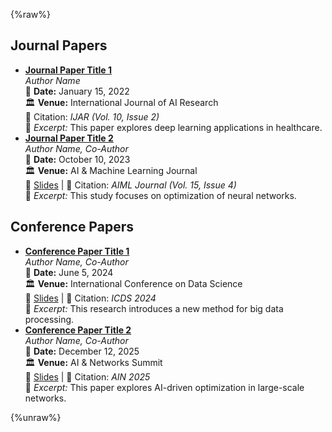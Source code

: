 {%raw%}
<h2>Journal Papers</h2>
<ul id="publications-list">
  <li class="publication" data-category="journal">
    <strong><a href="http://academicpages.github.io/files/paper1.pdf">Journal Paper Title 1</a></strong><br>
    <em>Author Name</em><br>
    📅 <strong>Date:</strong> January 15, 2022 <br>
    🏛 <strong>Venue:</strong> International Journal of AI Research <br>
    📖 Citation: <em>IJAR (Vol. 10, Issue 2)</em><br>
    📝 <em>Excerpt:</em> This paper explores deep learning applications in healthcare. <!--more--> 
  </li>

  <li class="publication" data-category="journal">
    <strong><a href="http://academicpages.github.io/files/paper2.pdf">Journal Paper Title 2</a></strong><br>
    <em>Author Name, Co-Author</em><br>
    📅 <strong>Date:</strong> October 10, 2023 <br>
    🏛 <strong>Venue:</strong> AI & Machine Learning Journal <br>
    📄 <a href="http://academicpages.github.io/files/slides2.pdf">Slides</a> | 📖 Citation: <em>AIML Journal (Vol. 15, Issue 4)</em><br>
    📝 <em>Excerpt:</em> This study focuses on optimization of neural networks.<!--more--> 
  </li>
</ul>

<h2>Conference Papers</h2>
<ul id="publications-list">
  <li class="publication" data-category="conference">
    <strong><a href="http://example.com/paper3.pdf">Conference Paper Title 1</a></strong><br>
    <em>Author Name, Co-Author</em><br>
    📅 <strong>Date:</strong> June 5, 2024 <br>
    🏛 <strong>Venue:</strong> International Conference on Data Science <br>
    📄 <a href="http://example.com/slides3.pdf">Slides</a> | 📖 Citation: <em>ICDS 2024</em><br>
    📝 <em>Excerpt:</em> This research introduces a new method for big data processing.<!--more--> 
  </li>

  <li class="publication" data-category="conference">
    <strong><a href="http://example.com/paper4.pdf">Conference Paper Title 2</a></strong><br>
    <em>Author Name, Co-Author</em><br>
    📅 <strong>Date:</strong> December 12, 2025 <br>
    🏛 <strong>Venue:</strong> AI & Networks Summit <br>
    📄 <a href="http://example.com/slides4.pdf">Slides</a> | 📖 Citation: <em>AIN 2025</em><br>
    📝 <em>Excerpt:</em> This paper explores AI-driven optimization in large-scale networks.<!--more--> 
  </li>
</ul>
{%unraw%}